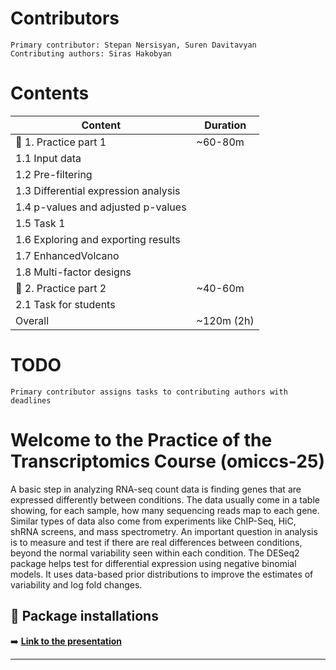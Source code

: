   # Contributors
    Primary contributor: Stepan Nersisyan, Suren Davitavyan
    Contributing authors: Siras Hakobyan
  # Contents
| Content | Duration |
|----------|----------|
| 🧰 1. Practice part 1 | ~60-80m  |
| 1.1 Input data||
| 1.2 Pre-filtering||
| 1.3 Differential expression analysis||
| 1.4 p-values and adjusted p-values||
| 1.5 Task 1||
| 1.6 Exploring and exporting results||
| 1.7 EnhancedVolcano||
| 1.8 Multi-factor designs||
| 🧰 2. Practice part 2 | ~40-60m  |
| 2.1 Task for students||
| Overall  | ~120m (2h)  |

  # TODO
    Primary contributor assigns tasks to contributing authors with deadlines

# Welcome to the Practice of the Transcriptomics Course (omiccs-25)

A basic step in analyzing RNA-seq count data is finding genes that are expressed differently between conditions. The data usually come in a table showing, for each sample, how many sequencing reads map to each gene. Similar types of data also come from experiments like ChIP-Seq, HiC, shRNA screens, and mass spectrometry. An important question in analysis is to measure and test if there are real differences between conditions, beyond the normal variability seen within each condition. The DESeq2 package helps test for differential expression using negative binomial models. It uses data-based prior distributions to improve the estimates of variability and log fold changes.

## 🧰 Package installations

➡️ **[Link to the presentation](https://docs.google.com/presentation/d/1Q-kH2b7tVQWlsNbOMMSBRgaV5apPos2axDYLrwrFP5o/edit?usp=sharing)**

---
